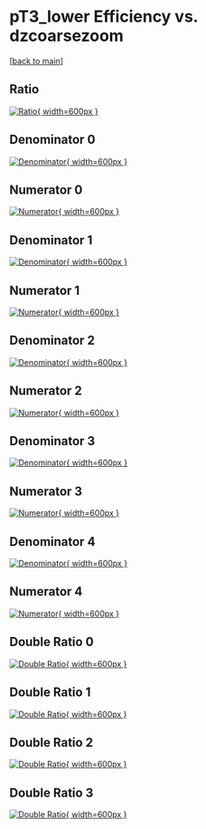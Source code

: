 # pT3_lower Efficiency vs. dzcoarsezoom

[[back to main](./)]



## Ratio

[![Ratio](../mtv/var/pT3_lower_base_211_-1_eff_dzcoarsezoom.png){ width=600px }](../mtv/var/pT3_lower_base_211_-1_eff_dzcoarsezoom.pdf)

## Denominator 0

[![Denominator](../mtv/den/pT3_lower_base_211_-1_eff_dzcoarsezoom_den0.png){ width=600px }](../mtv/den/pT3_lower_base_211_-1_eff_dzcoarsezoom_den0.pdf)

## Numerator 0

[![Numerator](../mtv/num/pT3_lower_base_211_-1_eff_dzcoarsezoom_num0.png){ width=600px }](../mtv/num/pT3_lower_base_211_-1_eff_dzcoarsezoom_num0.pdf)

## Denominator 1

[![Denominator](../mtv/den/pT3_lower_base_211_-1_eff_dzcoarsezoom_den1.png){ width=600px }](../mtv/den/pT3_lower_base_211_-1_eff_dzcoarsezoom_den1.pdf)

## Numerator 1

[![Numerator](../mtv/num/pT3_lower_base_211_-1_eff_dzcoarsezoom_num1.png){ width=600px }](../mtv/num/pT3_lower_base_211_-1_eff_dzcoarsezoom_num1.pdf)

## Denominator 2

[![Denominator](../mtv/den/pT3_lower_base_211_-1_eff_dzcoarsezoom_den2.png){ width=600px }](../mtv/den/pT3_lower_base_211_-1_eff_dzcoarsezoom_den2.pdf)

## Numerator 2

[![Numerator](../mtv/num/pT3_lower_base_211_-1_eff_dzcoarsezoom_num2.png){ width=600px }](../mtv/num/pT3_lower_base_211_-1_eff_dzcoarsezoom_num2.pdf)

## Denominator 3

[![Denominator](../mtv/den/pT3_lower_base_211_-1_eff_dzcoarsezoom_den3.png){ width=600px }](../mtv/den/pT3_lower_base_211_-1_eff_dzcoarsezoom_den3.pdf)

## Numerator 3

[![Numerator](../mtv/num/pT3_lower_base_211_-1_eff_dzcoarsezoom_num3.png){ width=600px }](../mtv/num/pT3_lower_base_211_-1_eff_dzcoarsezoom_num3.pdf)

## Denominator 4

[![Denominator](../mtv/den/pT3_lower_base_211_-1_eff_dzcoarsezoom_den4.png){ width=600px }](../mtv/den/pT3_lower_base_211_-1_eff_dzcoarsezoom_den4.pdf)

## Numerator 4

[![Numerator](../mtv/num/pT3_lower_base_211_-1_eff_dzcoarsezoom_num4.png){ width=600px }](../mtv/num/pT3_lower_base_211_-1_eff_dzcoarsezoom_num4.pdf)

## Double Ratio 0

[![Double Ratio](../mtv/ratio/pT3_lower_base_211_-1_eff_dzcoarsezoom_ratio0.png){ width=600px }](../mtv/ratio/pT3_lower_base_211_-1_eff_dzcoarsezoom_ratio0.pdf)

## Double Ratio 1

[![Double Ratio](../mtv/ratio/pT3_lower_base_211_-1_eff_dzcoarsezoom_ratio1.png){ width=600px }](../mtv/ratio/pT3_lower_base_211_-1_eff_dzcoarsezoom_ratio1.pdf)

## Double Ratio 2

[![Double Ratio](../mtv/ratio/pT3_lower_base_211_-1_eff_dzcoarsezoom_ratio2.png){ width=600px }](../mtv/ratio/pT3_lower_base_211_-1_eff_dzcoarsezoom_ratio2.pdf)

## Double Ratio 3

[![Double Ratio](../mtv/ratio/pT3_lower_base_211_-1_eff_dzcoarsezoom_ratio3.png){ width=600px }](../mtv/ratio/pT3_lower_base_211_-1_eff_dzcoarsezoom_ratio3.pdf)

